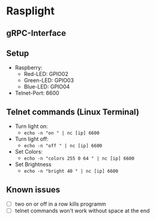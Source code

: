 # Rasplight

## gRPC-Interface

## Setup
- Raspberry:
    - Red-LED: GPIO02
    - Green-LED: GPIO03
    - Blue-LED: GPIO04
- Telnet-Port: 6600

## Telnet commands (Linux Terminal)
- Turn light on:
    - ```echo -n "on " | nc [ip] 6600```
- Turn light off:
    - ```echo -n "off " | nc [ip] 6600```
- Set Colors:
    - ```echo -n "colors 255 0 64 " | nc [ip] 6600```
- Set Brightness
    - ```echo -n "bright 40 " | nc [ip] 6600```
    
## Known issues
- [ ] two on or off in a row kills programm
- [ ] telnet commands won't work without space at the end